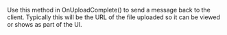 ﻿Use this method in OnUploadComplete() to send a message back to the client. Typically this will be the URL of the file uploaded so it can be viewed or shows as part of the UI.